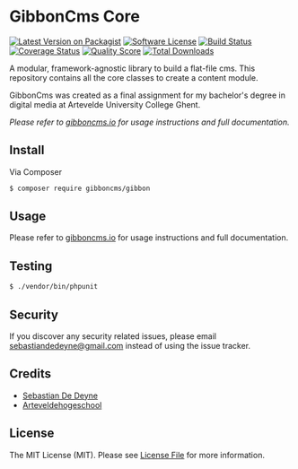 # GibbonCms Core

[![Latest Version on Packagist](https://img.shields.io/packagist/v/gibboncms/gibbon.svg?style=flat-square)](https://packagist.org/packages/gibboncms/gibbon)
[![Software License](https://img.shields.io/badge/license-MIT-brightgreen.svg?style=flat-square)](LICENSE.md)
[![Build Status](https://img.shields.io/travis/gibboncms/gibbon/master.svg?style=flat-square)](https://travis-ci.org/gibboncms/gibbon)
[![Coverage Status](https://img.shields.io/scrutinizer/coverage/g/gibboncms/gibbon.svg?style=flat-square)](https://scrutinizer-ci.com/g/gibboncms/gibbon/code-structure)
[![Quality Score](https://img.shields.io/scrutinizer/g/gibboncms/gibbon.svg?style=flat-square)](https://scrutinizer-ci.com/g/gibboncms/gibbon)
[![Total Downloads](https://img.shields.io/packagist/dt/gibboncms/gibbon.svg?style=flat-square)](https://packagist.org/packages/gibboncms/gibbon)

A modular, framework-agnostic library to build a flat-file cms. This repository contains all the core classes to create a content module.

GibbonCms was created as a final assignment for my bachelor's degree in digital media at Artevelde University College Ghent.

*Please refer to [gibboncms.io](http://gibboncms.io) for usage instructions and full documentation.*

## Install

Via Composer

``` bash
$ composer require gibboncms/gibbon
```

## Usage

Please refer to [gibboncms.io](http://gibboncms.io) for usage instructions and full documentation.

## Testing

``` bash
$ ./vendor/bin/phpunit
```

## Security

If you discover any security related issues, please email sebastiandedeyne@gmail.com instead of using the issue tracker.

## Credits

- [Sebastian De Deyne](https://github.com/sebastiandedeyne)
- [Arteveldehogeschool](http://www.arteveldehogeschool.be)

## License

The MIT License (MIT). Please see [License File](LICENSE.md) for more information.
